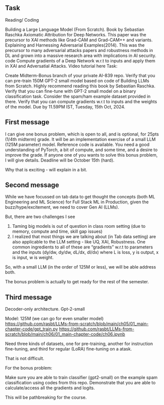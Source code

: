 ## Task

Reading/ Coding

Building a Large Language Model (From Scratch). Book by Sebastian Raschka
Axiomatic Attribution for Deep Networks. This paper was the precursor to XAI methods like Grad-CAM and Grad-CAM++ and variants.
Explaining and Harnessing Adversarial Examples(2014). This was the precursor to many adversarial attacks papers and robustness methods in DL and grown into a massive research area with implications in AI security.
code Compute gradients of a Deep Network w.r.t to inputs and apply them in XAI and Adversatial Attacks. Video tutorial here
Task:

Create Midterm-Bonus branch of your private AI-839 repo.
Verify that you can pre-train 150M GPT-2 small model based on code of Building LLMs from Scratch. Highly recommend reading this book by Sebastian Raschka.
Verify that you can fine-tune with GPT-2 small model on a binary classification task. Consider the spam/ham example dataset provided in there.
Verify that you can compute gradients w.r.t to inputs and the weights of the model.
Due by
11.59PM IST, Tuesday, 15th Oct, 2024.

## First message

I can give one bonus problem, which is open to all, and is optional, for 25pts (1/4th midterm) grade. It will be an implementation exercise of a small LLM (125M parameter) model. Reference code is available. You need a good understanding of PyTorch, a bit of compute, and some time, and a desire to improve the grade. If anyone one of you wants to solve this bonus problem, I will give details. Deadline will be October 15th (hard).

Why that is exciting - will explain in a bit.

## Second message

While we have focussed on tab data to get thought the concepts (both ML Engineering and ML Science) for Full Stack ML in Production,  given the buzz/hype/excitement, we need to cover Gen AI (LLMs). 

But, there are two challenges I see
1. Taming big models is out of question in class room setting (due to memory, compute and time, skill gap issues)
2. ⁠I realized that most things we are talking about (in Tab data setting) are also applicable to the LLM setting - like UQ, XAI, Robustness. One common ingredients to all of these are “gradients” w.r.t to parameters and the inputs (dy/dw, dy/dw, dL/dx, dl/dx) where L is loss, y is output, x is input, w is weight.


So, with a small LLM (in the order of 125M or less), we will be able address both. 

The bonus problem is actually to get ready for the rest of the semester.

## Third message

Decoder-only architecture. Gpt-2-small

Model: 125M (we can go for even smaller model)
https://github.com/rasbt/LLMs-from-scratch/blob/main/ch05/01_main-chapter-code/gpt_train.py
https://github.com/rasbt/LLMs-from-scratch/blob/main/ch06/01_main-chapter-code/ch06.ipynb

Need three kinds of datasets, one for pre-training, another for instruction fine-tuning, and third for regular (LoRA) fine-tuning on a atask.

That is not difficult. 

For the bonus problem:

Make sure you are able to train classifier (gpt2-small) on the example spam classification using codes from this repo. 
Demonstrate that you are able to calculate/access all the gradients and logits.


This will be pathbreaking for the course.

